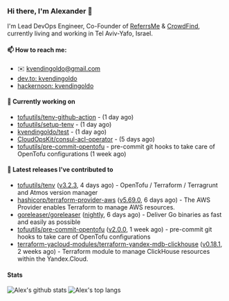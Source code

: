 ### Hi there, I'm Alexander 👋

I'm Lead DevOps Engineer, Co-Founder of [ReferrsMe](https://referrs.me/) & [CrowdFind](https://crowdfind.ai/), currently living and working in Tel Aviv-Yafo, Israel.

#### 📫 How to reach me:

- ✉️ kvendingoldo@gmail.com
- [dev.to: kvendingoldo](https://dev.to/kvendingoldo)
- [hackernoon: kvendingoldo](https://hackernoon.com/u/kvendingoldo)

#### 👷 Currently working on


- [tofuutils/tenv-github-action](https://github.com/tofuutils/tenv-github-action) -  (1 day ago)
- [tofuutils/setup-tenv](https://github.com/tofuutils/setup-tenv) -  (1 day ago)
- [kvendingoldo/test](https://github.com/kvendingoldo/test) -  (1 day ago)
- [CloudOpsKit/consul-acl-operator](https://github.com/CloudOpsKit/consul-acl-operator) -  (5 days ago)
- [tofuutils/pre-commit-opentofu](https://github.com/tofuutils/pre-commit-opentofu) - pre-commit git hooks to take care of OpenTofu configurations (1 week ago)

#### 🔭 Latest releases I've contributed to

- [tofuutils/tenv](https://github.com/tofuutils/tenv) ([v3.2.3](https://github.com/tofuutils/tenv/releases/tag/v3.2.3), 4 days ago) - OpenTofu / Terraform / Terragrunt and Atmos version manager
- [hashicorp/terraform-provider-aws](https://github.com/hashicorp/terraform-provider-aws) ([v5.69.0](https://github.com/hashicorp/terraform-provider-aws/releases/tag/v5.69.0), 6 days ago) - The AWS Provider enables Terraform to manage AWS resources.
- [goreleaser/goreleaser](https://github.com/goreleaser/goreleaser) ([nightly](https://github.com/goreleaser/goreleaser/releases/tag/nightly), 6 days ago) - Deliver Go binaries as fast and easily as possible
- [tofuutils/pre-commit-opentofu](https://github.com/tofuutils/pre-commit-opentofu) ([v2.0.0](https://github.com/tofuutils/pre-commit-opentofu/releases/tag/v2.0.0), 1 week ago) - pre-commit git hooks to take care of OpenTofu configurations
- [terraform-yacloud-modules/terraform-yandex-mdb-clickhouse](https://github.com/terraform-yacloud-modules/terraform-yandex-mdb-clickhouse) ([v0.18.1](https://github.com/terraform-yacloud-modules/terraform-yandex-mdb-clickhouse/releases/tag/v0.18.1), 2 weeks ago) - Terraform module to manage ClickHouse resources within the Yandex.Cloud.

#### Stats

![Alex's github stats](https://github-readme-stats.vercel.app/api?username=kvendingoldo&show_icons=true&theme=default&disable_animations=true&count_private=true&hide_rank=true&include_all_commits=true&custom_title=GitHub%20Stats&line_height=20)
![Alex's top langs](https://github-readme-stats.vercel.app/api/top-langs/?username=kvendingoldo&hide=tex,html,hcl,css,jupyter%20notebook&layout=compact)
